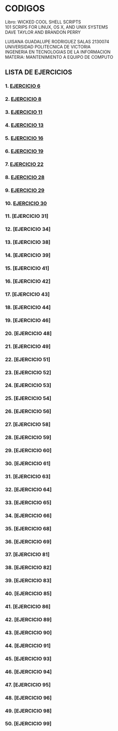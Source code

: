 # **CODIGOS** 
Libro: WICKED COOL SHELL SCRIPTS 
<br>
101 SCRIPS FOR LINUX, OS X, AND UNIX SYSTEMS 
<br>
DAVE TAYLOR AND BRANDON PERRY 
<br>

LUISANA GUADALUPE RODRIGUEZ SALAS 2130074
<br>
UNIVERSIDAD POLITECNICA DE VICTORIA 
<br>
INGENERIA EN TECNOLOGIAS DE LA INFORMACION
<br>
MATERIA: MANTENIMIENTO A EQUIPO DE COMPUTO 
<br>

## **LISTA DE EJERCICIOS** 
### 1. [**EJERCICIO 6**](https://github.com/SPM-UPVictoria/test-git-2130074/blob/main/codigos/Ejercicio6/ejercicio6.md)
### 2. [**EJERCICIO 8**](https://github.com/SPM-UPVictoria/test-git-2130074/blob/main/codigos/Ejercicio8/ejercicio8.md)
### 3. [**EJERCICIO 11**](https://github.com/SPM-UPVictoria/test-git-2130074/blob/main/codigos/ejercicio11/ejercicio11.md)
### 4. [**EJERCICIO 13**](https://github.com/SPM-UPVictoria/test-git-2130074/blob/main/codigos/ejercicio13/ejercicio13.md)
### 5. [**EJERCICIO 16**](https://github.com/SPM-UPVictoria/test-git-2130074/blob/main/codigos/ejercicio16/ejercicio16.md)
### 6. [**EJERCICIO 19**](https://github.com/SPM-UPVictoria/test-git-2130074/blob/main/codigos/ejercicio19/ejercicio19.md)
### 7. [**EJERCICIO 22**](https://github.com/SPM-UPVictoria/test-git-2130074/blob/main/codigos/ejercicio22/ejercicio22.md)
### 8. [**EJERCICIO 28**](https://github.com/SPM-UPVictoria/test-git-2130074/blob/main/codigos/ejercicio28/ejercicio28.md)
### 9. [**EJERCICIO 29**](https://github.com/SPM-UPVictoria/test-git-2130074/blob/main/codigos/ejercicio29/ejercicio29.md)
### 10. [**EJERCICIO 30**](https://github.com/SPM-UPVictoria/test-git-2130074/blob/main/codigos/ejercicio30/codigo30.md)
### 11. [**EJERCICIO 31**]
### 12. [**EJERCICIO 34**]
### 13. [**EJERCICIO 38**]
### 14. [**EJERCICIO 39**]
### 15. [**EJERCICIO 41**]
### 16. [**EJERCICIO 42**]
### 17. [**EJERCICIO 43**]
### 18. [**EJERCICIO 44**]
### 19. [**EJERCICIO 46**]
### 20. [**EJERCICIO 48**]
### 21. [**EJERCICIO 49**]
### 22. [**EJERCICIO 51**]
### 23. [**EJERCICIO 52**]
### 24. [**EJERCICIO 53**]
### 25. [**EJERCICIO 54**]
### 26. [**EJERCICIO 56**]
### 27. [**EJERCICIO 58**]
### 28. [**EJERCICIO 59**]
### 29. [**EJERCICIO 60**]
### 30. [**EJERCICIO 61**]
### 31. [**EJERCICIO 63**]
### 32. [**EJERCICIO 64**]
### 33. [**EJERCICIO 65**]
### 34. [**EJERCICIO 66**]
### 35. [**EJERCICIO 68**]
### 36. [**EJERCICIO 69**]
### 37. [**EJERCICIO 81**]
### 38. [**EJERCICIO 82**]
### 39. [**EJERCICIO 83**]
### 40. [**EJERCICIO 85**]
### 41. [**EJERCICIO 86**]
### 42. [**EJERCICIO 89**]
### 43. [**EJERCICIO 90**]
### 44. [**EJERCICIO 91**]
### 45. [**EJERCICIO 93**]
### 46. [**EJERCICIO 94**]
### 47. [**EJERCICIO 95**]
### 48. [**EJERCICIO 96**]
### 49. [**EJERCICIO 98**]
### 50. [**EJERCICIO 99**]





